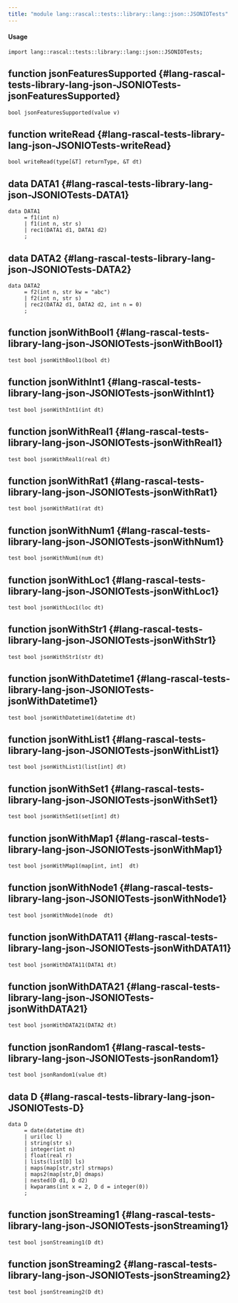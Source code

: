 ```yaml
---
title: "module lang::rascal::tests::library::lang::json::JSONIOTests"
---
```


#### Usage

`import lang::rascal::tests::library::lang::json::JSONIOTests;`


## function jsonFeaturesSupported {#lang-rascal-tests-library-lang-json-JSONIOTests-jsonFeaturesSupported}

```rascal
bool jsonFeaturesSupported(value v)

```

## function writeRead {#lang-rascal-tests-library-lang-json-JSONIOTests-writeRead}

```rascal
bool writeRead(type[&T] returnType, &T dt)

```

## data DATA1 {#lang-rascal-tests-library-lang-json-JSONIOTests-DATA1}

```rascal
data DATA1  
     = f1(int n)
     | f1(int n, str s)
     | rec1(DATA1 d1, DATA1 d2)
     ;
```

## data DATA2 {#lang-rascal-tests-library-lang-json-JSONIOTests-DATA2}

```rascal
data DATA2  
     = f2(int n, str kw = "abc")
     | f2(int n, str s)
     | rec2(DATA2 d1, DATA2 d2, int n = 0)
     ;
```

## function jsonWithBool1 {#lang-rascal-tests-library-lang-json-JSONIOTests-jsonWithBool1}

```rascal
test bool jsonWithBool1(bool dt)

```

## function jsonWithInt1 {#lang-rascal-tests-library-lang-json-JSONIOTests-jsonWithInt1}

```rascal
test bool jsonWithInt1(int dt)

```

## function jsonWithReal1 {#lang-rascal-tests-library-lang-json-JSONIOTests-jsonWithReal1}

```rascal
test bool jsonWithReal1(real dt)

```

## function jsonWithRat1 {#lang-rascal-tests-library-lang-json-JSONIOTests-jsonWithRat1}

```rascal
test bool jsonWithRat1(rat dt)

```

## function jsonWithNum1 {#lang-rascal-tests-library-lang-json-JSONIOTests-jsonWithNum1}

```rascal
test bool jsonWithNum1(num dt)

```

## function jsonWithLoc1 {#lang-rascal-tests-library-lang-json-JSONIOTests-jsonWithLoc1}

```rascal
test bool jsonWithLoc1(loc dt)

```

## function jsonWithStr1 {#lang-rascal-tests-library-lang-json-JSONIOTests-jsonWithStr1}

```rascal
test bool jsonWithStr1(str dt)

```

## function jsonWithDatetime1 {#lang-rascal-tests-library-lang-json-JSONIOTests-jsonWithDatetime1}

```rascal
test bool jsonWithDatetime1(datetime dt)

```

## function jsonWithList1 {#lang-rascal-tests-library-lang-json-JSONIOTests-jsonWithList1}

```rascal
test bool jsonWithList1(list[int] dt)

```

## function jsonWithSet1 {#lang-rascal-tests-library-lang-json-JSONIOTests-jsonWithSet1}

```rascal
test bool jsonWithSet1(set[int] dt)

```

## function jsonWithMap1 {#lang-rascal-tests-library-lang-json-JSONIOTests-jsonWithMap1}

```rascal
test bool jsonWithMap1(map[int, int]  dt)

```

## function jsonWithNode1 {#lang-rascal-tests-library-lang-json-JSONIOTests-jsonWithNode1}

```rascal
test bool jsonWithNode1(node  dt)

```

## function jsonWithDATA11 {#lang-rascal-tests-library-lang-json-JSONIOTests-jsonWithDATA11}

```rascal
test bool jsonWithDATA11(DATA1 dt)

```

## function jsonWithDATA21 {#lang-rascal-tests-library-lang-json-JSONIOTests-jsonWithDATA21}

```rascal
test bool jsonWithDATA21(DATA2 dt)

```

## function jsonRandom1 {#lang-rascal-tests-library-lang-json-JSONIOTests-jsonRandom1}

```rascal
test bool jsonRandom1(value dt)

```

## data D {#lang-rascal-tests-library-lang-json-JSONIOTests-D}

```rascal
data D  
     = date(datetime dt)
     | uri(loc l)
     | string(str s)
     | integer(int n)
     | float(real r)
     | lists(list[D] ls)
     | maps(map[str,str] strmaps)
     | maps2(map[str,D] dmaps)
     | nested(D d1, D d2)
     | kwparams(int x = 2, D d = integer(0))
     ;
```

## function jsonStreaming1 {#lang-rascal-tests-library-lang-json-JSONIOTests-jsonStreaming1}

```rascal
test bool jsonStreaming1(D dt)

```

## function jsonStreaming2 {#lang-rascal-tests-library-lang-json-JSONIOTests-jsonStreaming2}

```rascal
test bool jsonStreaming2(D dt)

```

